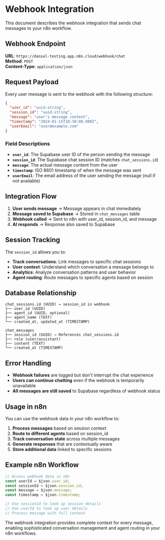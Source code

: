 # Webhook Integration

This document describes the webhook integration that sends chat messages to your n8n workflow.

## Webhook Endpoint

**URL**: `https://daniel-testing.app.n8n.cloud/webhook/chat`  
**Method**: `POST`  
**Content-Type**: `application/json`

## Request Payload

Every user message is sent to the webhook with the following structure:

```json
{
  "user_id": "uuid-string",
  "session_id": "uuid-string",
  "message": "user's message content",
  "timestamp": "2024-01-15T10:30:00.000Z",
  "userEmail": "user@example.com"
}
```

### Field Descriptions

- **`user_id`**: The Supabase user ID of the person sending the message
- **`session_id`**: The Supabase chat session ID (matches `chat_sessions.id`)
- **`message`**: The actual message content from the user
- **`timestamp`**: ISO 8601 timestamp of when the message was sent
- **`userEmail`**: The email address of the user sending the message (null if not available)

## Integration Flow

1. **User sends message** → Message appears in chat immediately
2. **Message saved to Supabase** → Stored in `chat_messages` table
3. **Webhook called** → Sent to n8n with user_id, session_id, and message
4. **AI responds** → Response also saved to Supabase

## Session Tracking

The `session_id` allows you to:

- **Track conversations**: Link messages to specific chat sessions
- **User context**: Understand which conversation a message belongs to
- **Analytics**: Analyze conversation patterns and user behavior
- **Agent routing**: Route messages to specific agents based on session

## Database Relationship

```
chat_sessions.id (UUID) → session_id in webhook
├── user_id (UUID)
├── agent_id (UUID, optional)
├── agent_name (TEXT)
└── created_at, updated_at (TIMESTAMP)

chat_messages
├── session_id (UUID) → References chat_sessions.id
├── role (user/assistant)
├── content (TEXT)
└── created_at (TIMESTAMP)
```

## Error Handling

- **Webhook failures** are logged but don't interrupt the chat experience
- **Users can continue chatting** even if the webhook is temporarily unavailable
- **All messages are still saved** to Supabase regardless of webhook status

## Usage in n8n

You can use the webhook data in your n8n workflow to:

1. **Process messages** based on session context
2. **Route to different agents** based on session_id
3. **Track conversation state** across multiple messages
4. **Generate responses** that are contextually aware
5. **Store additional data** linked to specific sessions

## Example n8n Workflow

```javascript
// Access webhook data in n8n
const userId = $json.user_id;
const sessionId = $json.session_id;
const message = $json.message;
const timestamp = $json.timestamp;

// Use sessionId to look up session details
// Use userId to look up user details
// Process message with full context
```

The webhook integration provides complete context for every message, enabling sophisticated conversation management and agent routing in your n8n workflows.
